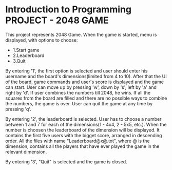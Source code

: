 # Introduction to Programming PROJECT - 2048 GAME
This project represents 2048 Game. 
When the game is started, menu is displayed, with options to choose:
- 1.Start game
- 2.Leaderboard
- 3.Quit

By entering '1', the first option is selected and user should enter his username and the board's dimensions(limited from 4 to 10). After that the UI of the board, game commands and user's score is displayed and the game can start. User can move up by pressing 'w', down by 's', left by 'a' and right by 'd'. If user combines the numbers till 2048, he wins. If all the squares from the board are filled and there are no possible ways to combine the numbers, the game is over. User can quit the game at any time by pressing 'q'. 

By entering '2', the leaderboard is selected. User has to choose a number between 1 and 7 for each of the dimensions(1 - 4x4, 2 - 5x5, etc.). When the number is choosen the leaderboard of the dimension will be displayed. It contains the first five users with the bigget score, arranged in descending order. All the files with name "Leaderboard@x@.txt", where @ is the dimension, contains all the players that have ever played the game in the relevant dimension.

By entering '3', "Quit" is selected and the game is closed.
